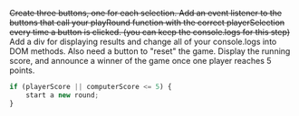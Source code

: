 ~~Create three buttons, one for each selection. Add an event listener to the buttons that call your playRound function with the correct playerSelection every time a button is clicked. (you can keep the console.logs for this step)~~
Add a div for displaying results and change all of your console.logs into DOM methods.
Also need a button to "reset" the game.
Display the running score, and announce a winner of the game once one player reaches 5 points.

```js
if (playerScore || computerScore <= 5) {
    start a new round;
}
```